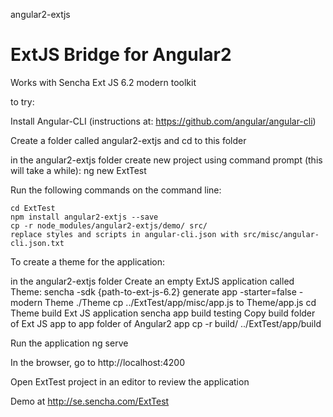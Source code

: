 angular2-extjs

ExtJS Bridge for Angular2
=======

Works with Sencha Ext JS 6.2 modern toolkit

to try:

Install Angular-CLI  (instructions at: https://github.com/angular/angular-cli)

Create a folder called angular2-extjs and cd to this folder

in the angular2-extjs folder
	create new project using command prompt (this will take a while):
		ng new ExtTest

Run the following commands on the command line:

	cd ExtTest
	npm install angular2-extjs --save
	cp -r node_modules/angular2-extjs/demo/ src/
	replace styles and scripts in angular-cli.json with src/misc/angular-cli.json.txt

To create a theme for the application:

in the angular2-extjs folder
	Create an empty ExtJS application called Theme:
		sencha -sdk {path-to-ext-js-6.2} generate app -starter=false -modern Theme ./Theme
		cp ../ExtTest/app/misc/app.js to Theme/app.js
		cd Theme
build Ext JS application
	sencha app build testing
Copy build folder of Ext JS app to app folder of Angular2 app
	cp -r build/ ../ExtTest/app/build

Run the application
	ng serve

In the browser, go to http://localhost:4200

Open ExtTest project in an editor to review the application

Demo at http://se.sencha.com/ExtTest
